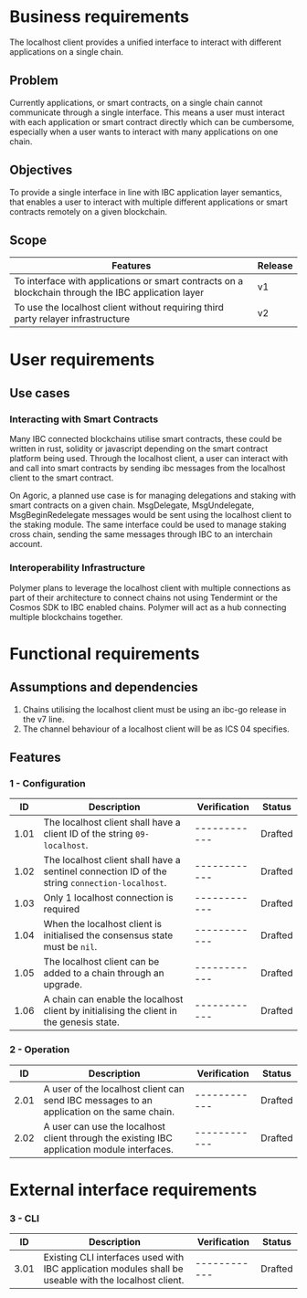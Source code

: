 <!-- More detailed information about the requirements engineering process can be found at https://github.com/cosmos/ibc-go/wiki/Requirements-engineering -->

# Business requirements

The localhost client provides a unified interface to interact with different applications on a single chain.

## Problem

Currently applications, or smart contracts, on a single chain cannot communicate through a single interface. This means a user must interact with each application or smart contract directly which can be cumbersome, especially when a user wants to interact with many applications on one chain.

## Objectives

To provide a single interface in line with IBC application layer semantics, that enables a user to interact with multiple different applications or smart contracts remotely on a given blockchain. 

## Scope

| Features  | Release |
| --------- | ------- |
| To interface with applications or smart contracts on a blockchain through the IBC application layer | v1 |
| To use the localhost client without requiring third party relayer infrastructure | v2 |

# User requirements

## Use cases

### Interacting with Smart Contracts

Many IBC connected blockchains utilise smart contracts, these could be written in rust, solidity or javascript depending on the smart contract platform being used.  Through the localhost client, a user can interact with and call into smart contracts by sending ibc messages from the localhost client to the smart contract. 

On Agoric, a planned use case is for managing delegations and staking with smart contracts on a given chain. MsgDelegate, MsgUndelegate, MsgBeginRedelegate messages would be sent using the localhost client to the staking module. The same interface could be used to manage staking cross chain, sending the same messages through IBC to an interchain account.

### Interoperability Infrastructure

Polymer plans to leverage the localhost client with multiple connections as part of their architecture to connect chains not using Tendermint or the Cosmos SDK to IBC enabled chains. Polymer will act as a hub connecting multiple blockchains together. 

# Functional requirements

## Assumptions and dependencies

1. Chains utilising the localhost client must be using an ibc-go release in the v7 line.
2. The channel behaviour of a localhost client will be as ICS 04 specifies.

## Features

### 1 - Configuration

| ID | Description | Verification | Status | 
| -- | ----------- | ------------ | ------ | 
| 1.01 | The localhost client shall have a client ID of the string `09-localhost`. | ------------ | Drafted | 
| 1.02 | The localhost client shall have a sentinel connection ID of the string `connection-localhost`. | ------------ | Drafted | 
| 1.03 | Only 1 localhost connection is required | ------------ | Drafted |
| 1.04 | When the localhost client is initialised the consensus state must be `nil`. | ------------ | Drafted |
| 1.05 | The localhost client can be added to a chain through an upgrade. | ------------ | Drafted |
| 1.06 | A chain can enable the localhost client by initialising the client in the genesis state. | ------------ | Drafted |

### 2 - Operation

| ID | Description | Verification | Status | 
| -- | ----------- | ------------ | ------ | 
| 2.01 | A user of the localhost client can send IBC messages to an application on the same chain. | ------------ | Drafted| 
| 2.02 | A user can use the localhost client through the existing IBC application module interfaces. | ------------ | Drafted| 


# External interface requirements

### 3 - CLI

| ID | Description | Verification | Status |
| -- | ----------- | ------------ | ------ | 
| 3.01 | Existing CLI interfaces used with IBC application modules shall be useable with the localhost client. | ------------ | Drafted | 
